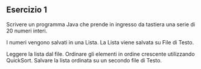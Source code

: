 ## Esercizio 1

Scrivere un programma Java che prende in ingresso da tastiera una serie di 20 numeri interi.

I numeri vengono salvati in una Lista.
La Lista viene salvata su File di Testo.

Leggere la lista dal file. Ordinare gli elementi in ordine crescente utilizzando QuickSort.
Salvare la lista ordinata su un secondo file di Testo.